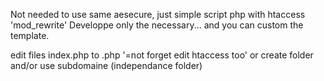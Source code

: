 Not needed to use same aesecure, just simple script php with htaccess 'mod_rewrite'
Developpe only the necessary... and you can custom the template.

edit files index.php to <what-you-want>.php '=not forget edit htaccess too' or create folder and/or use subdomaine (independance folder)